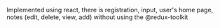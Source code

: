 Implemented using react, there is registration, input, user's home page, notes (edit, delete, view, add) without using the @redux-toolkit
